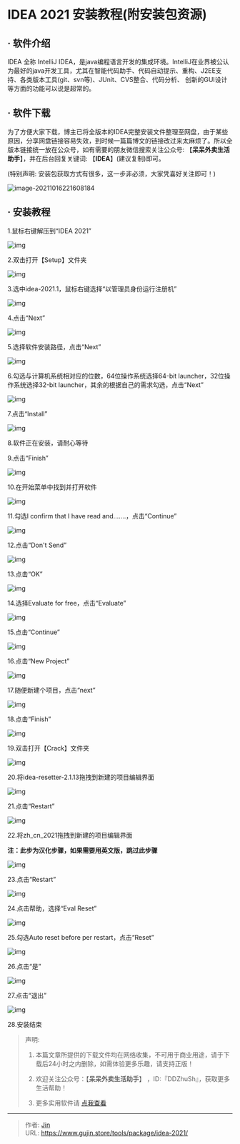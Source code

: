 # IDEA 2021 安装教程(附安装包资源)


## · 软件介绍
IDEA 全称 IntelliJ IDEA，是java编程语言开发的集成环境。IntelliJ在业界被公认为最好的java开发工具，尤其在智能代码助手、代码自动提示、重构、J2EE支持、各类版本工具(git、svn等)、JUnit、CVS整合、代码分析、 创新的GUI设计等方面的功能可以说是超常的。

## · 软件下载
为了方便大家下载，博主已将全版本的IDEA完整安装文件整理至网盘，由于某些原因，分享网盘链接容易失效，到时候一篇篇博文的链接改过来太麻烦了。所以全版本链接统一放在公众号，如有需要的朋友微信搜索关注公众号: 【**呆呆外卖生活助手**】，并在后台回复关键词: 【**IDEA**】(建议复制)即可。

(特别声明: 安装包获取方式有很多，这一步非必须，大家凭喜好关注即可！)

![image-20211016221608184](https://img.gujin.store/img/image-20211016221608184.png)

## · 安装教程

1.鼠标右键解压到“IDEA 2021”

![img](https://img.gujin.store/img/v2-880fc33f1e3838ede333f170f922daca_720w.png)



2.双击打开【Setup】文件夹

![img](https://img.gujin.store/img/v2-1d6cb71d77c4a0465ed89fa7962ab39f_720w.png)

3.选中idea-2021.1，鼠标右键选择“以管理员身份运行注册机”

![img](https://img.gujin.store/img/v2-43a1885d5829da891a6ec73c722b7a6e_720w.png)

4.点击“Next”

![img](https://img.gujin.store/img/v2-97780cd014a37103db30cdbc3c428cea_720w.png)

5.选择软件安装路径，点击“Next”

![img](https://img.gujin.store/img/v2-70c99a802ebfba426aca2b22293524dd_720w.png)

6.勾选与计算机系统相对应的位数，64位操作系统选择64-bit launcher，32位操作系统选择32-bit launcher，其余的根据自己的需求勾选，点击“Next”

![img](https://img.gujin.store/img/v2-153954018983dfeb28db0fb313fd4ebf_720w.png)



7.点击“Install”

![img](https://img.gujin.store/img/v2-c950d7d4c833694a4b45ea301da96228_720w.png)

8.软件正在安装，请耐心等待

9.点击“Finish”

![img](https://img.gujin.store/img/v2-81a8ddd76537c5fc6edd24a86b6ffe2e_720w.png)

10.在开始菜单中找到并打开软件

![img](https://img.gujin.store/img/v2-5fbd905888c5d57f9a01e7925148f5fe_720w.png)

11.勾选I confirm that I have read and.......，点击“Continue”

![img](https://img.gujin.store/img/v2-ec24516fd29825d1272aced44e964f93_720w.png)



12.点击“Don't Send”

![img](https://img.gujin.store/img/v2-26ce940205b0b1d712b11ca2acdfded0_720w.png)



13.点击“OK”

![img](https://img.gujin.store/img/v2-1bf255c7d65a4c0388f54c5929d49706_720w.png)

14.选择Evaluate for free，点击“Evaluate”

![img](https://img.gujin.store/img/v2-24e420df41ebe2092ba31f6cf94efd57_720w.png)



15.点击“Continue”

![img](https://img.gujin.store/img/v2-f441e1dafa83497b0ce11ed31dd8e516_720w.png)

16.点击“New Project”

![img](https://img.gujin.store/img/v2-e7416faf546b9615aa5a23133866b3f7_720w.png)

17.随便新建个项目，点击“next”

![img](https://img.gujin.store/img/v2-0ed01ea4ca3bd1bfd31e048fa325dfea_720w.png)

18.点击“Finish”

![img](https://img.gujin.store/img/v2-c12d11a4c1f792c7876461f3e1ea89ce_720w.png)

19.双击打开【Crack】文件夹

![img](https://img.gujin.store/img/v2-831e14133bfb3bc99b2bc9c91de19607_720w.png)

20.将idea-resetter-2.1.13拖拽到新建的项目编辑界面

![img](https://img.gujin.store/img/v2-e97866fe8136a3de501eaa8a2062065b_720w.png)

21.点击“Restart”

![img](https://img.gujin.store/img/v2-b368846180e11328c93dd73ca6c62154_720w.png)

22.将zh_cn_2021拖拽到新建的项目编辑界面

**注：此步为汉化步骤，如果需要用英文版，跳过此步骤**

![img](https://img.gujin.store/img/v2-ff599e025694815aed6beab8578fd427_720w.png)

23.点击“Restart”

![img](https://img.gujin.store/img/v2-9c74fbd3e4fe1f9c8d71a630011a6376_720w.png)

24.点击帮助，选择“Eval Reset”

![img](https://img.gujin.store/img/v2-6cb9742dde5f90717b623eb416aba6f2_720w.png)

25.勾选Auto reset before per restart，点击“Reset”

![img](https://img.gujin.store/img/v2-f4258fce77c1c543f0e9caac4642ed3b_720w.png)

26.点击“是”

![img](https://img.gujin.store/img/v2-fd9b2e0f7d036766b3771ae4ba5f4df6_720w.png)

27.点击“退出”

![img](https://img.gujin.store/img/v2-866d4c1b9212d3d69c81033a990c9c68_720w.png)



28.安装结束




> 声明: 
>
> 1. 本篇文章所提供的下载文件均在网络收集，不可用于商业用途，请于下载后24小时之内删除，如需体验更多乐趣，请支持正版！
>
> 2. 欢迎关注公众号：【**呆呆外卖生活助手**】 ，ID:『DDZhuSh』，获取更多生活帮助！
>
> 3. 更多实用软件请  [点我查看](/tools)

---

> 作者: [Jin](https://img.gujin.store/img/favicon.ico)  
> URL: https://www.gujin.store/tools/package/idea-2021/  

